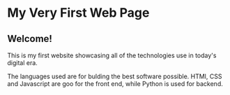 # My Very First Web Page

## Welcome!

This is my first website showcasing all of the technologies use in today's digital era.

The languages used are for bulding the best software possible. HTMl, CSS and Javascript are goo for the front end,
while Python is used for backend.